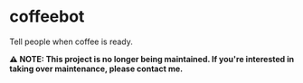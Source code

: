 # coffeebot

Tell people when coffee is ready.

**⚠️ NOTE: This project is no longer being maintained. If you're interested in taking over maintenance, please contact me.**
